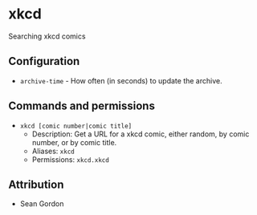 xkcd
===========

Searching xkcd comics

## Configuration

* `archive-time` - How often (in seconds) to update the archive.

## Commands and permissions

* `xkcd [comic number|comic title]`
    * Description: Get a URL for a xkcd comic, either random, by comic number, or by comic title.
    * Aliases: `xkcd`
    * Permissions: `xkcd.xkcd`

## Attribution

* Sean Gordon
